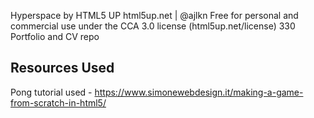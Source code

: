 Hyperspace by HTML5 UP
html5up.net | @ajlkn
Free for personal and commercial use under the CCA 3.0 license (html5up.net/license)
330 Portfolio and CV repo 

## Resources Used
Pong tutorial used - https://www.simonewebdesign.it/making-a-game-from-scratch-in-html5/
